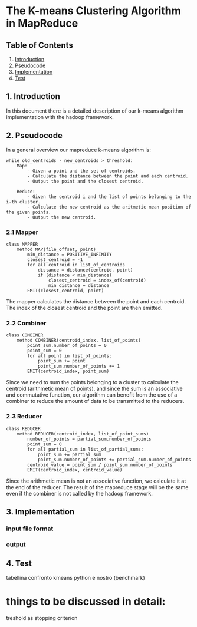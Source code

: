 # The K-means Clustering Algorithm in MapReduce

## Table of Contents
1) [Introduction](#1-introduction)
2) [Pseudocode](#2-pseudocode)
3) [Implementation](#3-implementation)
4) [Test](#4-test)

## 1. Introduction
In this document there is a detailed description of our k-means algorithm implementation with the hadoop framework.

## 2. Pseudocode

In a general overview our mapreduce k-means algorithm is:
```
while old_centroids - new_centroids > threshold:
    Map:
        - Given a point and the set of centroids.
        - Calculate the distance between the point and each centroid.
        - Output the point and the closest centroid.
        
    Reduce:
        - Given the centroid i and the list of points belonging to the i-th cluster.
        - Calculate the new centroid as the aritmetic mean position of the given points.
        - Output the new centroid.
```

### 2.1 Mapper
```
class MAPPER
    method MAP(file_offset, point)
        min_distance = POSITIVE_INFINITY
        closest_centroid = -1
        for all centroid in list_of_centroids
            distance = distance(centroid, point)
            if (distance < min_distance)
                closest_centroid = index_of(centroid)
                min_distance = distance
        EMIT(closest_centroid, point) 
```

The mapper calculates the distance between the point and each centroid. The index of the closest centroid and the point are then emitted.

### 2.2 Combiner
```
class COMBINER
    method COMBINER(centroid_index, list_of_points)
        point_sum.number_of_points = 0
        point_sum = 0
        for all point in list_of_points:
            point_sum += point
            point_sum.number_of_points += 1
        EMIT(centroid_index, point_sum)    
```
Since we need to sum the points belonging to a cluster to calculate the centroid (arithmetic mean of points), and since the sum is an associative and commutative function, our algorithm can benefit from the use of a combiner to reduce the amount of data to be transmitted to the reducers.



### 2.3 Reducer
```
class REDUCER
    method REDUCER(centroid_index, list_of_point_sums)
        number_of_points = partial_sum.number_of_points
        point_sum = 0
        for all partial_sum in list_of_partial_sums:
            point_sum += partial_sum
            point_sum.number_of_points += partial_sum.number_of_points
        centroid_value = point_sum / point_sum.number_of_points
        EMIT(centroid_index, centroid_value)
```
Since the arithmetic mean is not an associative function, we calculate it at the end of the reducer. The result of the mapreduce stage will be the same even if the combiner is not called by the hadoop framework.

## 3. Implementation

### input file format
### output 

## 4. Test
tabellina confronto kmeans python e nostro (benchmark)


# things to be discussed in detail:
treshold as stopping criterion